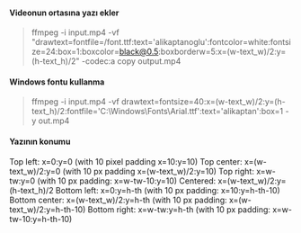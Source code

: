 #### Videonun ortasına yazı ekler

> ffmpeg -i input.mp4 -vf "drawtext=fontfile=/font.ttf:text='alikaptanoglu':fontcolor=white:fontsize=24:box=1:boxcolor=black@0.5:boxborderw=5:x=(w-text_w)/2:y=(h-text_h)/2" -codec:a copy output.mp4

#### Windows fontu kullanma
>ffmpeg -i input.mp4 -vf drawtext=fontsize=40:x=(w-text_w)/2:y=(h-text_h)/2:fontfile='C\:\\Windows\\Fonts\\Arial.ttf':text='alikaptan':box=1 -y out.mp4

#### Yazının konumu
Top left: x=0:y=0 (with 10 pixel padding x=10:y=10)
Top center: x=(w-text_w)/2:y=0 (with 10 px padding x=(w-text_w)/2:y=10)
Top right: x=w-tw:y=0 (with 10 px padding: x=w-tw-10:y=10)
Centered: x=(w-text_w)/2:y=(h-text_h)/2
Bottom left: x=0:y=h-th (with 10 px padding: x=10:y=h-th-10)
Bottom center: x=(w-text_w)/2:y=h-th (with 10 px padding: x=(w-text_w)/2:y=h-th-10)
Bottom right: x=w-tw:y=h-th (with 10 px padding: x=w-tw-10:y=h-th-10)
